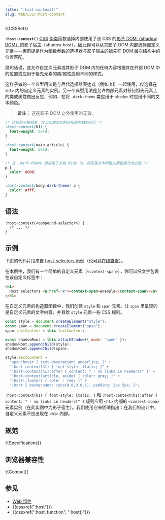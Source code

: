 ```yaml
---
title: ":host-context()"
slug: Web/CSS/:host-context
---
```


{{CSSRef}}

**`:host-context()`** [CSS](/zh-CN/docs/Web/CSS) [伪类](/zh-CN/docs/Web/CSS/Pseudo-classes)函数选择内部使用了该 CSS 的[影子 DOM（shadow DOM）](/zh-CN/docs/Web/API/Web_components/Using_shadow_DOM)的影子宿主（shadow host），因此你可以从其影子 DOM 内部选择自定义元素——但前提是作为函数参数的选择器与影子宿主的祖先在 DOM 层次结构中的位置匹配。

换句话说，这允许自定义元素或其影子 DOM 内的任何内容根据其在外部 DOM 中的位置或应用于祖先元素的类/属性应用不同的样式。

这样子做的一个典型用法是与后代选择器表达式（例如 h1）一起使用，仅选择在 `<h1>` 内的自定义元素的实例。另一个典型用法是允许内部元素对任何祖先元素上的类或属性做出反应，例如，在将 `.dark-theme` 类应用于 `<body>` 时应用不同的文本颜色。

> **备注：** 这在影子 DOM 之外使用时无效。

```css
/* 选择影子根宿主，仅当它是给定的选择器参数的后代 */
:host-context(h1) {
  font-weight: bold;
}

:host-context(main article) {
  font-weight: bold;
}

/* 当 .dark-theme 类应用于文档 body 时，将段落文本颜色从黑色更改为白色 */
p {
  color: #000;
}

:host-context(body.dark-theme) p {
  color: #fff;
}
```

## 语法

```css-nolint
:host-context(<compound-selector>) {
  /* ... */
}
```

## 示例

下边的代码片段来自 [host-selectors 示例](https://github.com/mdn/web-components-examples/tree/master/host-selectors)（[也可以在线查看](https://mdn.github.io/web-components-examples/host-selectors/)）。

在本例中，我们有一个简单的自定义元素（`<context-span>`），你可以把文字包裹在该自定义标签中：

```html
<h1>
  Host selectors <a href="#"><context-span>example</context-span></a>
</h1>
```

在自定义元素的构造器函数中，我们创建 `style` 和 `span` 元素。让 `span` 里呈现的是自定义元素的文字内容，并且给 `style` 元素一些 CSS 规则。

```js
const style = document.createElement("style");
const span = document.createElement("span");
span.textContent = this.textContent;

const shadowRoot = this.attachShadow({ mode: "open" });
shadowRoot.appendChild(style);
shadowRoot.appendChild(span);

style.textContent =
  "span:hover { text-decoration: underline; }" +
  ":host-context(h1) { font-style: italic; }" +
  ':host-context(h1):after { content: " - no links in headers!" }' +
  ":host-context(article, aside) { color: gray; }" +
  ":host(.footer) { color : red; }" +
  ":host { background: rgba(0,0,0,0.1); padding: 2px 5px; }";
```

`:host-context(h1) { font-style: italic; }` 和 `:host-context(h1):after { content: " - no links in headers!" }` 规则应用 `<h1>` 内部的 `<context-span>` 元素实例（在此实例中为影子宿主）。我们使用它来明确指出：在我们的设计中，自定义元素不应出现在 `<h1>` 内部。

## 规范

{{Specifications}}

## 浏览器兼容性

{{Compat}}

## 参见

- [Web 组件](/zh-CN/docs/Web/API/Web_components)
- {{cssxref(":host")}}
- {{cssxref(":host_function", ":host()")}}
